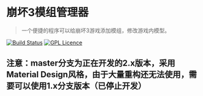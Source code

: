 # 崩坏3模组管理器

> ⼀个便捷的程序可以给崩坏3游戏添加模组，修改游戏内模型。

[![Build Status](https://travis-ci.org/xausky/BH3ModManager.svg?branch=master)](https://travis-ci.org/xausky/BH3ModManager)
[![GPL Licence](https://badges.frapsoft.com/os/gpl/gpl.svg?v=103)](https://opensource.org/licenses/GPL-3.0/)

## 注意：master分支为正在开发的2.x版本，采用Material Design风格，由于大量重构还无法使用，需要可以使用1.x分支版本（已停止开发） 